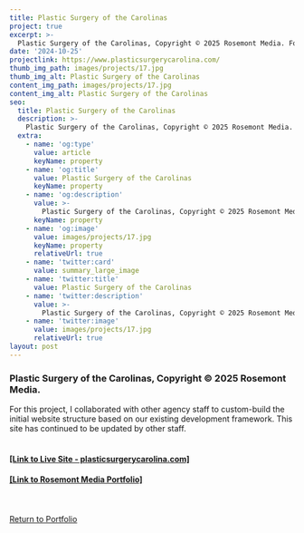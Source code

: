 ```yaml
---
title: Plastic Surgery of the Carolinas
project: true
excerpt: >-
  Plastic Surgery of the Carolinas, Copyright © 2025 Rosemont Media. For this project, I collaborated with other agency staff to custom-build the initial website structure based on our existing development framework. This site has continued to be updated by other staff.
date: '2024-10-25'
projectlink: https://www.plasticsurgerycarolina.com/
thumb_img_path: images/projects/17.jpg
thumb_img_alt: Plastic Surgery of the Carolinas
content_img_path: images/projects/17.jpg
content_img_alt: Plastic Surgery of the Carolinas
seo:
  title: Plastic Surgery of the Carolinas
  description: >-
    Plastic Surgery of the Carolinas, Copyright © 2025 Rosemont Media. For this project, I collaborated with other agency staff to custom-build the initial website structure based on our existing development framework. This site has continued to be updated by other staff.
  extra:
    - name: 'og:type'
      value: article
      keyName: property
    - name: 'og:title'
      value: Plastic Surgery of the Carolinas
      keyName: property
    - name: 'og:description'
      value: >-
        Plastic Surgery of the Carolinas, Copyright © 2025 Rosemont Media. For this project, I collaborated with other agency staff to custom-build the initial website structure based on our existing development framework. This site has continued to be updated by other staff.
      keyName: property
    - name: 'og:image'
      value: images/projects/17.jpg
      keyName: property
      relativeUrl: true
    - name: 'twitter:card'
      value: summary_large_image
    - name: 'twitter:title'
      value: Plastic Surgery of the Carolinas
    - name: 'twitter:description'
      value: >-
        Plastic Surgery of the Carolinas, Copyright © 2025 Rosemont Media. For this project, I collaborated with other agency staff to custom-build the initial website structure based on our existing development framework. This site has continued to be updated by other staff.
    - name: 'twitter:image'
      value: images/projects/17.jpg
      relativeUrl: true
layout: post
---
```


### Plastic Surgery of the Carolinas, Copyright © 2025 Rosemont Media.
For this project, I collaborated with other agency staff to custom-build the initial website structure based on our existing development framework. This site has continued to be updated by other staff.
<br />
<br />
<h4><a href="https://www.plasticsurgerycarolina.com/" target="_blank">[Link to Live Site - plasticsurgerycarolina.com]</a></h4>
<h4><a href="https://www.rosemontmedia.com/website/clients/plastic-surgery-carolina/" target="_blank">[Link to Rosemont Media Portfolio]</a></h4>

<!-- Lorem ipsum dolor sit amet, consectetur adipiscing elit, sed do eiusmod tempor incididunt ut labore et dolore magna aliqua. Arcu ac tortor dignissim convallis. Enim lobortis scelerisque fermentum dui faucibus. Arcu bibendum at varius vel. In arcu cursus euismod quis viverra nibh cras pulvinar mattis.

<p class="codepen" data-height="300" data-default-tab="html,result" data-slug-hash="ZEXyOEj" data-user="strandian" style="height: 300px; box-sizing: border-box; display: flex; align-items: center; justify-content: center; border: 2px solid; margin: 1em 0; padding: 1em;">
  <span>See the Pen <a href="https://codepen.io/strandian/pen/ZEXyOEj">
  Calculator with JavaScript</a> by Ian Strand (<a href="https://codepen.io/strandian">@strandian</a>)
  on <a href="https://codepen.io">CodePen</a>.</span>
</p> -->

<br />
<br />
<a class="button" href="/portfolio/">
  Return to Portfolio
</a>

<script async src="https://cpwebassets.codepen.io/assets/embed/ei.js"></script>